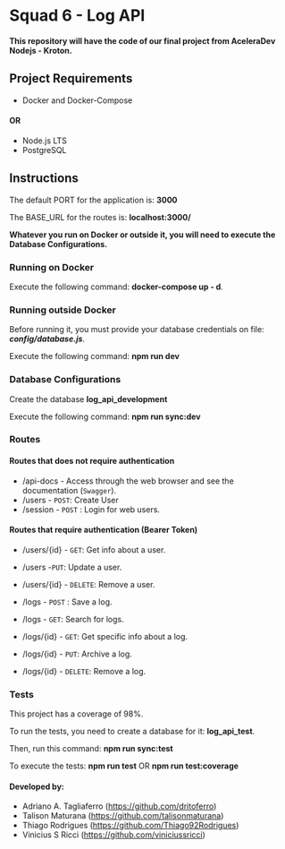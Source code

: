 # Squad 6 - Log API

#### This repository will have the code of our final project from AceleraDev Nodejs - Kroton. 

## Project Requirements
* Docker and Docker-Compose
#### OR
* Node.js LTS
* PostgreSQL

## Instructions

The default PORT for the application is: **3000**

The BASE_URL for the routes is: **localhost:3000/**

**Whatever you run on Docker or outside it, you will need to execute the Database Configurations.**

### Running on Docker
Execute the following command: **docker-compose up - d**.

### Running outside Docker
Before running it, you must provide your database credentials on file: _**config/database.js**_.

Execute the following command: **npm run dev**

### Database Configurations
Create the database **log_api_development**

Execute the following command: **npm run sync:dev**

### Routes

#### Routes that does not require authentication

* /api-docs - Access through the web browser and see the documentation (`Swagger`).
* /users - `POST`: Create User
* /session - `POST` : Login for web users.

#### Routes that require authentication (Bearer Token)

* /users/{id} - `GET`: Get info about a user.
* /users      -`PUT`: Update a user.
* /users/{id} - `DELETE`: Remove a user.

* /logs - `POST` : Save a log.
* /logs - `GET`: Search for logs.
* /logs/{id} - `GET`: Get specific info about a log.
* /logs/{id} - `PUT`: Archive a log.
* /logs/{id} - `DELETE`: Remove a log.

### Tests

This project has a coverage of 98%.

To run the tests, you need to create a database for it: **log_api_test**.

Then, run this command: **npm run sync:test**

To execute the tests: **npm run test** OR **npm run test:coverage**

#### Developed by:

* Adriano A. Tagliaferro (https://github.com/dritoferro)
* Talison Maturana (https://github.com/talisonmaturana)
* Thiago Rodrigues (https://github.com/Thiago92Rodrigues)
* Vinicius S Ricci (https://github.com/viniciussricci)
